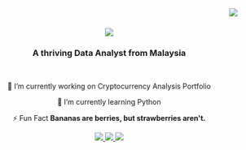<img align="right" src="https://visitor-badge.laobi.icu/badge?page_id=JohannisAriff.JohannisAriff&left_color=black&right_color=maroon" />

<h1 align="center">
    <img src="https://readme-typing-svg.demolab.com?font=PT+Serif&size=35&duration=6000&pause=800&color=AE0000&center=true&vCenter=true&width=500&height=70&lines=Nice+to+meet+you+!;I'm+Johannis+Ariff.;" />

<h3 align="center">A thriving Data Analyst from Malaysia </h3>

<br/>

<div align="center">
 
 🔭 I’m currently working on Cryptocurrency Analysis Portfolio
 
 🌱 I’m currently learning Python

⚡ Fun Fact **Bananas are berries, but strawberries aren't.**

 </div>
 
<div align="center"> 
  <a href="mailto:johannisariff@gmail.com">
    <img src="https://img.shields.io/badge/Gmail-333333?style=for-the-badge&logo=gmail&logoColor=red" />
  </a>
  <a href="https://www.linkedin.com/in/johannisariff/" target="_blank">
    <img src="https://img.shields.io/badge/LinkedIn-0077B5?style=for-the-badge&logo=linkedin&logoColor=white" target="_blank" />
  </a>
  <a href="https://johannisportfolio.wixsite.com/intro" target="_blank">
     <img src="https://img.shields.io/badge/Portfolio-FF5722?style=for-the-badge&logo=todoist&logoColor=white" target="_blank" /> <!-- sqlite, safari, google-chrome are other good icon options -->
  </a>
</div>
